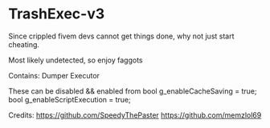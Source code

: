 # TrashExec-v3
Since crippled fivem devs cannot get things done, why not just start cheating. 

Most likely undetected, so enjoy faggots


Contains:
Dumper
Executor

These can be disabled && enabled from 
bool g_enableCacheSaving = true;
bool g_enableScriptExecution = true;

Credits:
https://github.com/SpeedyThePaster
https://github.com/memzlol69

